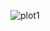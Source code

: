 ![plot1](https://user-images.githubusercontent.com/36464931/56028589-0fc4d900-5d4b-11e9-8285-4ce55171735b.png)
 
